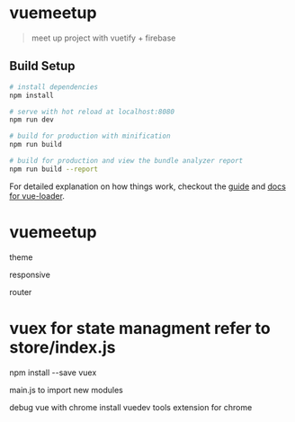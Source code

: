 # vuemeetup

> meet up project with vuetify + firebase

## Build Setup

``` bash
# install dependencies
npm install

# serve with hot reload at localhost:8080
npm run dev

# build for production with minification
npm run build

# build for production and view the bundle analyzer report
npm run build --report
```

For detailed explanation on how things work, checkout the [guide](http://vuejs-templates.github.io/webpack/) and [docs for vue-loader](http://vuejs.github.io/vue-loader).
# vuemeetup


theme

responsive

router

# vuex for state managment refer to store/index.js
npm install --save vuex 

main.js to import new modules

debug vue with chrome
install vuedev tools extension for chrome